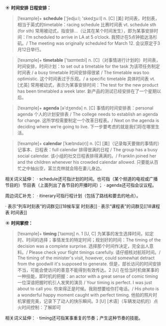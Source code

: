 ☀ <span class="category">**时间安排 日程安排：**</span>
>[!example]+ <span class="vocabulary">**schedule**</span> ['ʃedju:l; 'skedӡu:l] 
> <span class="definition">n. [C] [美] 时间表，时刻表，相当于英式的timetable：</span>racing schedule 比赛时间表 <span class="definition">vt. schedule sth (for sth) 常用被动式，指安排…（让其在某个时间发生），即为某事安排时间：</span>I’m scheduled to arrive in LA at 5 o’clock. 我预计在5点钟抵达洛杉矶。/ The meeting was originally scheduled for March 12. 会议原定于3月12日举行。

>[!example]+ <span class="vocabulary">**timetable**</span> ['taɪmteɪbl] 
> <span class="definition">n. [C]（对事情进行计划的）时间表，时间安排，时间计划：</span>to set out a timetable for the task 为该项任务制定时间表 / a busy timetable 时间安排得很紧 / The timetable was too optimistic. 这个时间表过于乐观。/ a specific timetable 具体时间表 <span class="definition">vt. [尤英] 常用被动式，表示为某事安排时间：</span>The test for the new product has been timetabled a week later. 新产品的测试已经安排在了一个星期以后。

>[!example]+ <span class="vocabulary">**agenda**</span> [ə'dӡendə] 
> <span class="definition">n. [C] 事情的时间安排表：</span>personal agenda 个人的计划安排表 / The college needs to establish an agenda for change. 这所学校需要制定一个改革日程表。/ Next on the agenda is deciding where we’re going to live. 下一步要考虑的就是我们将在哪里生活。
           
>[!example]+ <span class="vocabulary">**calendar**</span> [ˈkælɪndə(r)]
> <span class="definition">n. [C] [美]（记录每天要做的事情的）记事本、日程表：</span>full calendar 排得很满的日程 / The group has a busy social calendar. 该小组的社交日程表排得满满的。/ Franklin joined her and the children whenever his crowded calendar allowed. 只要能从百忙之中抽出空，富兰克林就会陪在妻儿身边。

相关词义延伸：
· schedule还可指计划的时间。也可指（某个频道的电视或广播节目的）节目表（上面列出了各节目的开播时间）；
· agenda还可指会议议程。

周边词汇补充：
· itinerary可指行程计划（包括了路线和要去的地点）。

· 表示“列车时刻表”的词群见[[18候车室 时刻表]]
· 表示“课程表”的词群见[[18课程表 时间表]]

☀ <span class="category">**时间掌控：**</span>
>[!example]+ <span class="vocabulary">**timing**</span> [ˈtaɪmɪŋ]
> <span class="definition">n. 1 [U, C] 为某事的发生选择时间，如定时、时间的选择；事情发生的特定时间；规划好的时间：</span>The timing of the decision was a complete surprise. 选择那个时间作决定，完全出人意料。/ Please check your flight timings carefully. 请仔细核对航班时间。/ The timing of the minister's visit, however, could somewhat detract from the goodwill it's supposed to generate. 但是，部长访问的时间安排不当，可能会使访问的善意不能得到有效传达。<span class="definition">2 [U] 在恰当时机做某事的一种技能，即时机的把握：</span>an actor with a great sense of comic timing 一位深谙把握时机引人发笑的演员 / Your timing is perfect. I was just about to call you. 你来得正是时候。我刚想要给你打电话。/ His photo is a wonderful happy moment caught with perfect timing. 他拍的照片时机掌握完美，记录下了动人的快乐瞬间。<span class="definition">3 [U] [术语]（车辆发动机的）点火时间控制：</span>了解即可

相关词义延伸：
· timing还可指某事重复的节奏；产生这种节奏的技能。